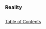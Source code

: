 ### Reality
##
##
[Table of Contents](https://github.com/mycroftwilde/devil-steps-in-a-myth-system/tree/main/ref_guide)
